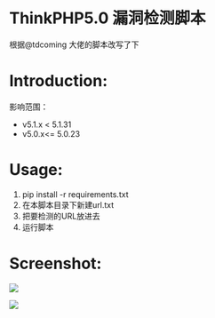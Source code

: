 # ThinkPHP5.0 漏洞检测脚本

根据@tdcoming 大佬的脚本改写了下

# Introduction:

影响范围：

- v5.1.x < 5.1.31
- v5.0.x<= 5.0.23

# Usage:

1. pip install -r requirements.txt
2. 在本脚本目录下新建url.txt
3. 把要检测的URL放进去
4. 运行脚本

# Screenshot:

![](https://i.imgur.com/THTBupL.png)

![](https://i.imgur.com/fN8UQ4p.png)
